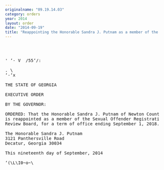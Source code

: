 ```yaml
---
originalname: "09.19.14.03"
category: orders
year: 2014
layout: order
date: "2014-09-19"
title: "Reappointing the Honorable Sandra J. Putnam as a member of the Sexual Offender Registration Review Board"
---
```

<pre>
  
  

' ‘- V  /55‘/:

. \
‘-‘x

THE STATE OF GEORGIA

EXECUTIVE ORDER

BY THE GOVERNOR:

ORDERED: That the Honorable Sandra J. Putnam of Newton County, Georgia,
is reappointed as a member of the Sexual Offender Registration
Review Board, for a term of office ending September 1, 2018.

The Honorable Sandra J. Putnam
3121 Panthersville Road
Decatur, Georgia 30034

This nineteenth day of September, 2014

‘(\L\I0~o~\<L_')e,a£,

GOVERNOR

</pre>
